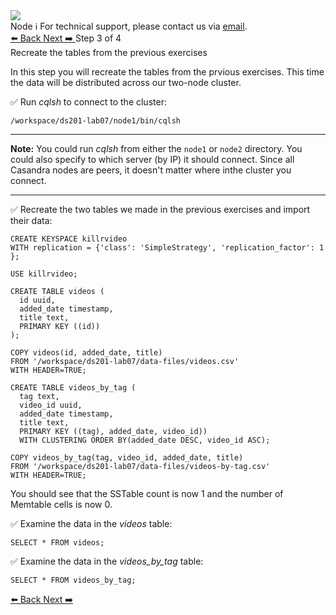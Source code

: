 <!-- TOP -->
<div class="top">
  <img class="scenario-academy-logo" src="https://datastax-academy.github.io/katapod-shared-assets/images/ds-academy-2023.svg" />
  <div class="scenario-title-section">
    <span class="scenario-title">Node</span>
    <span class="scenario-subtitle">ℹ️ For technical support, please contact us via <a href="mailto:academy@datastax.com">email</a>.</span>
  </div>
</div>

<!-- NAVIGATION -->
<div id="navigation-top" class="navigation-top">
 <a href='command:katapod.loadPage?[{"step":"step2"}]'
   class="btn btn-dark navigation-bottom-left">⬅️ Back
 </a>
   <a href='command:katapod.loadPage?[{"step":"step4"}]' 
    class="btn btn-dark navigation-top-right">Next ➡️
  </a>
<span class="step-count"> Step 3 of 4</span>
</div>

<!-- CONTENT -->

<div class="step-title">Recreate the tables from the previous exercises</div>

In this step you will recreate the tables from the prvious exercises. This time the data will be distributed across our two-node cluster.

✅ Run *cqlsh* to connect to the cluster:
```
/workspace/ds201-lab07/node1/bin/cqlsh
```
---
**Note:** You could run *cqlsh* from either the `node1` or `node2` directory. You could also specify to which server (by IP) it should connect. Since all Casandra nodes are peers, it doesn't matter where inthe cluster you connect.

---

✅ Recreate the two tables we made in the previous exercises and import their data:
```
CREATE KEYSPACE killrvideo 
WITH replication = {'class': 'SimpleStrategy', 'replication_factor': 1 };

USE killrvideo;

CREATE TABLE videos (
  id uuid,
  added_date timestamp,
  title text,
  PRIMARY KEY ((id))
);

COPY videos(id, added_date, title) 
FROM '/workspace/ds201-lab07/data-files/videos.csv' 
WITH HEADER=TRUE;

CREATE TABLE videos_by_tag (
  tag text,
  video_id uuid,
  added_date timestamp,
  title text,
  PRIMARY KEY ((tag), added_date, video_id))
  WITH CLUSTERING ORDER BY(added_date DESC, video_id ASC);

COPY videos_by_tag(tag, video_id, added_date, title) 
FROM '/workspace/ds201-lab07/data-files/videos-by-tag.csv' 
WITH HEADER=TRUE;
```

You should see that the SSTable count is now 1 and the number of Memtable cells is now 0.

✅ Examine the data in the *videos* table:
```
SELECT * FROM videos;
```
✅ Examine the data in the *videos_by_tag* table:
```
SELECT * FROM videos_by_tag;
```
<!-- NAVIGATION -->
<div id="navigation-bottom" class="navigation-bottom">
  <a href='command:katapod.loadPage?[{"step":"step2"}]'
   class="btn btn-dark navigation-bottom-left">⬅️ Back
 </a>
   <a href='command:katapod.loadPage?[{"step":"step4"}]' 
    class="btn btn-dark navigation-top-right">Next ➡️
  </a>
</div>
